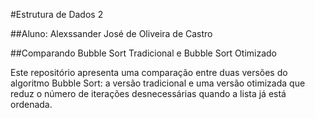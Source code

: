 #Estrutura de Dados 2

##Aluno: Alexssander José de Oliveira de Castro

##Comparando Bubble Sort Tradicional e Bubble Sort Otimizado

Este repositório apresenta uma comparação entre duas versões do algoritmo Bubble Sort: a versão tradicional e uma versão otimizada que reduz o número de iterações desnecessárias quando a lista já está ordenada.
